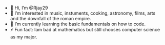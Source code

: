- 👋 Hi, I’m @Rjay29
- 👀 I’m interested in music, instuments, cooking, astronomy, films, arts and the downfall of the roman empire.
- 🌱 I’m currently learning the basic fundamentals on how to code.
- ⚡ Fun fact: Iam bad at mathematics but still chooses computer science as my major.

<!---
Rjay29/Rjay29 is a ✨ special ✨ repository because its `README.md` (this file) appears on your GitHub profile.
You can click the Preview link to take a look at your changes.
--->
